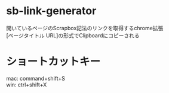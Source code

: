 # sb-link-generator  
開いているページのScrapbox記法のリンクを取得するchrome拡張  
[ページタイトル URL]の形式でClipboardにコピーされる  

# ショートカットキー  
mac: command+shift+S  
win: ctrl+shift+X
